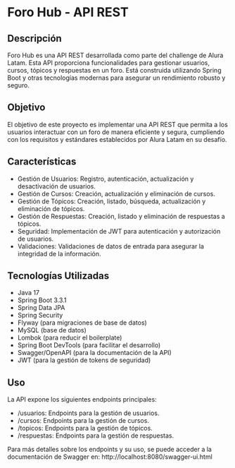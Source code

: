 # Foro Hub - API REST
## Descripción
Foro Hub es una API REST desarrollada como parte del challenge de Alura Latam. Esta API proporciona funcionalidades para gestionar usuarios, cursos, tópicos y respuestas en un foro. Está construida utilizando Spring Boot y otras tecnologías modernas para asegurar un rendimiento robusto y seguro.

## Objetivo
El objetivo de este proyecto es implementar una API REST que permita a los usuarios interactuar con un foro de manera eficiente y segura, cumpliendo con los requisitos y estándares establecidos por Alura Latam en su desafío.

## Características
* Gestión de Usuarios: Registro, autenticación, actualización y desactivación de usuarios.
* Gestión de Cursos: Creación, actualización y eliminación de cursos.
* Gestión de Tópicos: Creación, listado, búsqueda, actualización y eliminación de tópicos.
* Gestión de Respuestas: Creación, listado y eliminación de respuestas a tópicos.
* Seguridad: Implementación de JWT para autenticación y autorización de usuarios.
* Validaciones: Validaciones de datos de entrada para asegurar la integridad de la información.

  
## Tecnologías Utilizadas
* Java 17
* Spring Boot 3.3.1
* Spring Data JPA
* Spring Security
* Flyway (para migraciones de base de datos)
* MySQL (base de datos)
* Lombok (para reducir el boilerplate)
* Spring Boot DevTools (para facilitar el desarrollo)
* Swagger/OpenAPI (para la documentación de la API)
* JWT (para la gestión de tokens de seguridad)

## Uso
La API expone los siguientes endpoints principales:

* /usuarios: Endpoints para la gestión de usuarios.
* /cursos: Endpoints para la gestión de cursos.
* /topicos: Endpoints para la gestión de tópicos.
* /respuestas: Endpoints para la gestión de respuestas.


Para más detalles sobre los endpoints y su uso, se puede acceder a la documentación de Swagger en: http://localhost:8080/swagger-ui.html
